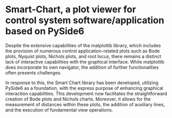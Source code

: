 # Smart-Chart, a plot viewer for control system software/application based on PySide6

Despite the extensive capabilities of the matplotlib library, which includes the provision of numerous control application-related plots such as Bode plots, Nyquist plots, Nichols plots, and root locus, there remains a distinct lack of interactive capabilities with the graphical interface. While matplotlib does incorporate its own navigator, the addition of further functionalities often presents challenges.

In response to this, the Smart Chart library has been developed, utilizing PySide6 as a foundation, with the express purpose of enhancing graphical interaction capabilities. This development now facilitates the straightforward creation of Bode plots and Nichols charts. Moreover, it allows for the measurement of distances within these plots, the addition of auxiliary lines, and the execution of fundamental view operations.
